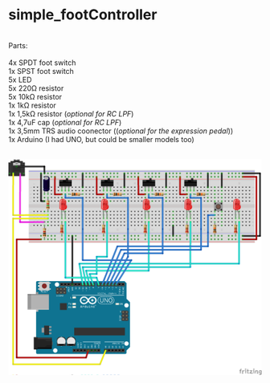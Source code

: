 # simple_footController <br />
<br />
Parts: <br />
<br />
4x SPDT foot switch <br />
1x SPST foot switch <br />
5x LED <br />
5x 220<span>&#8486;</span> resistor <br />
5x 10k<span>&#8486;</span> resistor <br />
1x 1k<span>&#8486;</span> resistor <br />
1x 1,5k<span>&#8486;</span> resistor (<em>optional for RC LPF</em>) <br />
1x 4,7uF cap (<em>optional for RC LPF</em>) <br />
1x 3,5mm TRS audio coonector ((<em>optional for the expression pedal</em>)) <br />
1x Arduino (I had UNO, but could be smaller models too) <br />
<br />

![](images/fs.png)

